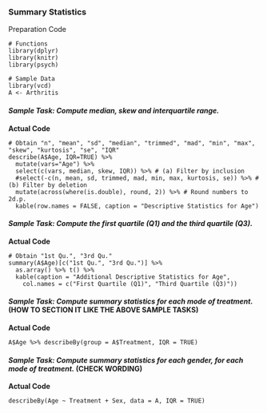 ### Summary Statistics
Preparation Code
```
# Functions
library(dplyr)
library(knitr)
library(psych)

# Sample Data
library(vcd)
A <- Arthritis
```
#### **_Sample Task: Compute median, skew and interquartile range._**
**Actual Code**
```
# Obtain "n", "mean", "sd", "median", "trimmed", "mad", "min", "max", "skew", "kurtosis", "se", "IQR"
describe(A$Age, IQR=TRUE) %>%
  mutate(vars="Age") %>%
  select(c(vars, median, skew, IQR)) %>% # (a) Filter by inclusion
  #select(-c(n, mean, sd, trimmed, mad, min, max, kurtosis, se)) %>% # (b) Filter by deletion
  mutate(across(where(is.double), round, 2)) %>% # Round numbers to 2d.p.
  kable(row.names = FALSE, caption = "Descriptive Statistics for Age")
```
#### **_Sample Task: Compute the first quartile (Q1) and the third quartile (Q3)._**
**Actual Code**
```
# Obtain "1st Qu.", "3rd Qu."
summary(A$Age)[c("1st Qu.", "3rd Qu.")] %>%
  as.array() %>% t() %>%
  kable(caption = "Additional Descriptive Statistics for Age",
    col.names = c("First Quartile (Q1)", "Third Quartile (Q3)"))
```
#### **_Sample Task: Compute summary statistics for each mode of treatment._** (HOW TO SECTION IT LIKE THE ABOVE SAMPLE TASKS)
**Actual Code**
```
A$Age %>% describeBy(group = A$Treatment, IQR = TRUE)
```
#### **_Sample Task: Compute summary statistics for each gender, for each mode of treatment._** (CHECK WORDING)
**Actual Code**
```
describeBy(Age ~ Treatment + Sex, data = A, IQR = TRUE)
```
